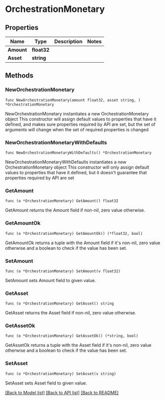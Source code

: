 # OrchestrationMonetary

## Properties

Name | Type | Description | Notes
------------ | ------------- | ------------- | -------------
**Amount** | **float32** |  | 
**Asset** | **string** |  | 

## Methods

### NewOrchestrationMonetary

`func NewOrchestrationMonetary(amount float32, asset string, ) *OrchestrationMonetary`

NewOrchestrationMonetary instantiates a new OrchestrationMonetary object
This constructor will assign default values to properties that have it defined,
and makes sure properties required by API are set, but the set of arguments
will change when the set of required properties is changed

### NewOrchestrationMonetaryWithDefaults

`func NewOrchestrationMonetaryWithDefaults() *OrchestrationMonetary`

NewOrchestrationMonetaryWithDefaults instantiates a new OrchestrationMonetary object
This constructor will only assign default values to properties that have it defined,
but it doesn't guarantee that properties required by API are set

### GetAmount

`func (o *OrchestrationMonetary) GetAmount() float32`

GetAmount returns the Amount field if non-nil, zero value otherwise.

### GetAmountOk

`func (o *OrchestrationMonetary) GetAmountOk() (*float32, bool)`

GetAmountOk returns a tuple with the Amount field if it's non-nil, zero value otherwise
and a boolean to check if the value has been set.

### SetAmount

`func (o *OrchestrationMonetary) SetAmount(v float32)`

SetAmount sets Amount field to given value.


### GetAsset

`func (o *OrchestrationMonetary) GetAsset() string`

GetAsset returns the Asset field if non-nil, zero value otherwise.

### GetAssetOk

`func (o *OrchestrationMonetary) GetAssetOk() (*string, bool)`

GetAssetOk returns a tuple with the Asset field if it's non-nil, zero value otherwise
and a boolean to check if the value has been set.

### SetAsset

`func (o *OrchestrationMonetary) SetAsset(v string)`

SetAsset sets Asset field to given value.



[[Back to Model list]](../README.md#documentation-for-models) [[Back to API list]](../README.md#documentation-for-api-endpoints) [[Back to README]](../README.md)


